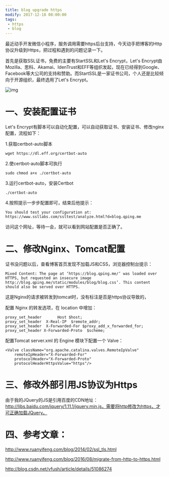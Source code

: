 ```yaml
---
title: blog upgrade https
modify: 2017-12-18 08:00:00
tags:
 - https
 - blog
---
```


最近动手开发微信小程序，服务调用需要https后台支持，今天动手把博客的Http协议升级到Https，把过程和遇到的问题记录一下。

<!-- more -->

首先是获取SSL证书，免费的主要有StartSSL和Let's Encrypt，Let's Encrypt由Mozilla、思科、Akamai、IdenTrust和EFF等组织发起，现在已经得到Google、Facebook等大公司的支持和赞助。而StartSSL是一家证书公司，个人还是比较倾向于开源组织，最终选用了Let's Encrypt。

![img](https://blog.qping.me/static/upload/2018/04/19/59551524106965468.png)

# 一、安装配置证书

Let's Encrypt有脚本可以自动化配置，可以自动获取证书、安装证书、修改nginx配置，流程如下：

1.获取certbot-auto脚本

```
wget https://dl.eff.org/certbot-auto
```



2.使certbot-auto脚本可执行	

```
sudo chmod a+x ./certbot-auto
```



3.运行certbot-auto，安装Certbot   

```
./certbot-auto
```



4.按照提示一步步配置即可，结束后他提示：

```
You should test your configuration at:
https://www.ssllabs.com/ssltest/analyze.html?d=blog.qping.me
```

访问这个网址，等待一会，就可以看到网站配置是否正确了。





# 二、修改Nginx、Tomcat配置

证书没问题以后，查看博客首页发现不加载JS和CSS，浏览器控制台提示：

```
Mixed Content: The page at ‘https://blog.qping.me/‘ was loaded over HTTPS, but requested an insecure image http://blog.qping.me/static/modules/blog/blog.css’. This content should also be served over HTTPS.
```



这是Nginx的请求被转发到tomcat时，没有标注是否是https协议导致的，

配置 Nginx 的转发选项，在 location 中增加：

```
proxy_set_header       Host $host;  
proxy_set_header  X-Real-IP  $remote_addr;  
proxy_set_header  X-Forwarded-For $proxy_add_x_forwarded_for;  
proxy_set_header X-Forwarded-Proto  $scheme;
```



配置Tomcat server.xml 的 Engine 模块下配置一个 Valve：

```
<Valve className="org.apache.catalina.valves.RemoteIpValve"  
    remoteIpHeader="X-Forwarded-For"  
    protocolHeader="X-Forwarded-Proto"  
    protocolHeaderHttpsValue="https"/>
```





# 三、修改外部引用JS协议为Https

由于我的JQuery的JS是引用百度的CDN地址：http://libs.baidu.com/jquery/1.11.1/jquery.min.js，需要将http修改为https，才可正确加载JQuery。



# 四、参考文章：

<http://www.ruanyifeng.com/blog/2014/02/ssl_tls.html>

<http://www.ruanyifeng.com/blog/2016/08/migrate-from-http-to-https.html>

<http://blog.csdn.net/vfush/article/details/51086274>
